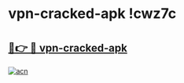# vpn-cracked-apk !cwz7c

# <h2><a href="https://84xir3.esa.edu.pl?title=vpn-cracked-apk&ref=cwz7c">🔗👉 🔴 vpn-cracked-apk</a></h2>

[![acn](https://github.com/user-attachments/assets/0f9c940e-d8b0-45ae-aac7-cd30a18b3e1c)](https://84xir3.esa.edu.pl?title=vpn-cracked-apk&ref=cwz7c)

